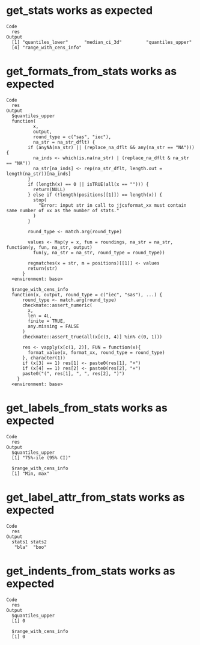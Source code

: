 # get_stats works as expected

    Code
      res
    Output
      [1] "quantiles_lower"      "median_ci_3d"         "quantiles_upper"     
      [4] "range_with_cens_info"

# get_formats_from_stats works as expected

    Code
      res
    Output
      $quantiles_upper
      function(
              x,
              output,
              round_type = c("sas", "iec"),
              na_str = na_str_dflt) {
            if (anyNA(na_str) || (replace_na_dflt && any(na_str == "NA"))) {
              na_inds <- which(is.na(na_str) | (replace_na_dflt & na_str == "NA"))
              na_str[na_inds] <- rep(na_str_dflt, length.out = length(na_str))[na_inds]
            }
            if (length(x) == 0 || isTRUE(all(x == ""))) {
              return(NULL)
            } else if (!length(positions[[1]]) == length(x)) {
              stop(
                "Error: input str in call to jjcsformat_xx must contain same number of xx as the number of stats."
              )
            }
            
            round_type <- match.arg(round_type)
            
            values <- Map(y = x, fun = roundings, na_str = na_str, function(y, fun, na_str, output)
              fun(y, na_str = na_str, round_type = round_type))
            
            regmatches(x = str, m = positions)[[1]] <- values
            return(str)
          }
      <environment: base>
      
      $range_with_cens_info
      function(x, output, round_type = c("iec", "sas"), ...) {
          round_type <- match.arg(round_type)
          checkmate::assert_numeric(
            x,
            len = 4L,
            finite = TRUE,
            any.missing = FALSE
          )
          checkmate::assert_true(all(x[c(3, 4)] %in% c(0, 1)))
      
          res <- vapply(x[c(1, 2)], FUN = function(x){
            format_value(x, format_xx, round_type = round_type)
          }, character(1))
          if (x[3] == 1) res[1] <- paste0(res[1], "+")
          if (x[4] == 1) res[2] <- paste0(res[2], "+")
          paste0("(", res[1], ", ", res[2], ")")
        }
      <environment: base>
      

# get_labels_from_stats works as expected

    Code
      res
    Output
      $quantiles_upper
      [1] "75%-ile (95% CI)"
      
      $range_with_cens_info
      [1] "Min, max"
      

# get_label_attr_from_stats works as expected

    Code
      res
    Output
      stats1 stats2 
       "bla"  "boo" 

# get_indents_from_stats works as expected

    Code
      res
    Output
      $quantiles_upper
      [1] 0
      
      $range_with_cens_info
      [1] 0
      

